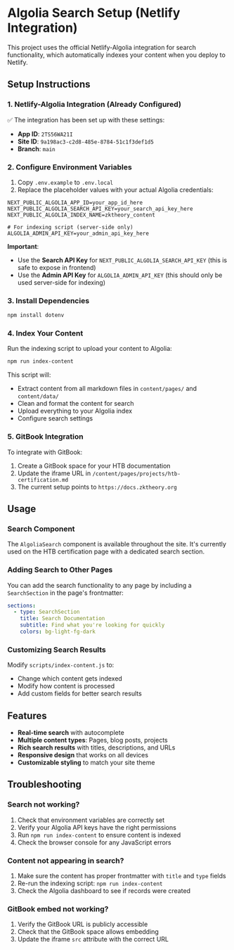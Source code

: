 # Algolia Search Setup (Netlify Integration)

This project uses the official Netlify-Algolia integration for search functionality, which automatically indexes your content when you deploy to Netlify.

## Setup Instructions

### 1. Netlify-Algolia Integration (Already Configured)
✅ The integration has been set up with these settings:
- **App ID**: `2TS56WA21I`
- **Site ID**: `9a198ac3-c2d8-485e-8784-51c1f3def1d5`
- **Branch**: `main`

### 2. Configure Environment Variables

1. Copy `.env.example` to `.env.local`
2. Replace the placeholder values with your actual Algolia credentials:

```env
NEXT_PUBLIC_ALGOLIA_APP_ID=your_app_id_here
NEXT_PUBLIC_ALGOLIA_SEARCH_API_KEY=your_search_api_key_here
NEXT_PUBLIC_ALGOLIA_INDEX_NAME=zktheory_content

# For indexing script (server-side only)
ALGOLIA_ADMIN_API_KEY=your_admin_api_key_here
```

**Important**:

- Use the **Search API Key** for `NEXT_PUBLIC_ALGOLIA_SEARCH_API_KEY` (this is safe to expose in frontend)
- Use the **Admin API Key** for `ALGOLIA_ADMIN_API_KEY` (this should only be used server-side for indexing)

### 3. Install Dependencies

```bash
npm install dotenv
```

### 4. Index Your Content

Run the indexing script to upload your content to Algolia:

```bash
npm run index-content
```

This script will:

- Extract content from all markdown files in `content/pages/` and `content/data/`
- Clean and format the content for search
- Upload everything to your Algolia index
- Configure search settings

### 5. GitBook Integration

To integrate with GitBook:

1. Create a GitBook space for your HTB documentation
2. Update the iframe URL in `/content/pages/projects/htb-certification.md`
3. The current setup points to `https://docs.zktheory.org`

## Usage

### Search Component

The `AlgoliaSearch` component is available throughout the site. It's currently used on the HTB certification page with a dedicated search section.

### Adding Search to Other Pages

You can add the search functionality to any page by including a `SearchSection` in the page's frontmatter:

```yaml
sections:
  - type: SearchSection
    title: Search Documentation
    subtitle: Find what you're looking for quickly
    colors: bg-light-fg-dark
```

### Customizing Search Results

Modify `scripts/index-content.js` to:

- Change which content gets indexed
- Modify how content is processed
- Add custom fields for better search results

## Features

- **Real-time search** with autocomplete
- **Multiple content types**: Pages, blog posts, projects
- **Rich search results** with titles, descriptions, and URLs
- **Responsive design** that works on all devices
- **Customizable styling** to match your site theme

## Troubleshooting

### Search not working?

1. Check that environment variables are correctly set
2. Verify your Algolia API keys have the right permissions
3. Run `npm run index-content` to ensure content is indexed
4. Check the browser console for any JavaScript errors

### Content not appearing in search?

1. Make sure the content has proper frontmatter with `title` and `type` fields
2. Re-run the indexing script: `npm run index-content`
3. Check the Algolia dashboard to see if records were created

### GitBook embed not working?

1. Verify the GitBook URL is publicly accessible
2. Check that the GitBook space allows embedding
3. Update the iframe `src` attribute with the correct URL
